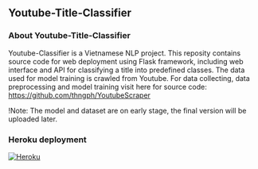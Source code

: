 ## Youtube-Title-Classifier

### About Youtube-Title-Classifier

Youtube-Classifier is a Vietnamese NLP project. 
This reposity contains source code for web deployment using Flask framework, including web interface and API for classifying a title into predefined classes.
The data used for model training is crawled from Youtube. For data collecting, data preprocessing and model training visit here for source code: https://github.com/thngph/YoutubeScraper


!Note: The model and dataset are on early stage, the final version will be uploaded later.

### Heroku deployment

[![Heroku](https://pyheroku-badge.herokuapp.com/?app=youtubeclassifier)](https://youtubeclassifier.herokuapp.com/)
